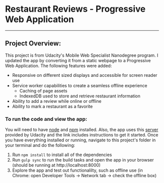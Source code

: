 # Restaurant Reviews - Progressive Web Application
---
## Project Overview:

This project is from Udacity's Mobile Web Specialist Nanodegree program.  I updated the app by converting it from a static webpage to a Progressive Web Application.  The following features were added:

- Responsive on different sized displays and accessible for screen reader use
- Service worker capabilities to create a seamless offline experience
  - Caching of page assets
  - IndexedDB used to store and retrieve restaurant information
- Ability to add a review while online or offline
- Ability to mark a restaurant as a favorite


### To run the code and view the app:

You will need to have [node](https://nodejs.org/en/download/) and [npm](https://www.npmjs.com/get-npm) installed. Also, the app uses this [server](https://github.com/udacity/mws-restaurant-stage-3) provided by Udacity and the link includes instructions to get it started. Once you have everything installed or running, navigate to this project's folder in your terminal and do the following:

1. Run `npm install` to install all of the dependencies
2. Run `gulp sync` to run the build tasks and open the app in your browser (should be running at http://localhost:8000)
3. Explore the app and test out functionalilty, such as offline use (in Chrome: open Developer Tools -> Network tab -> check the offline box)




